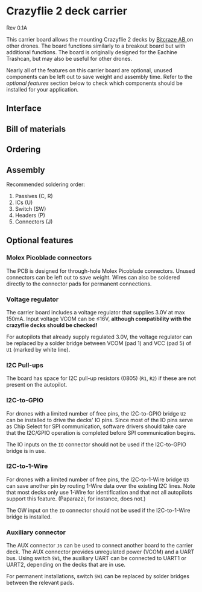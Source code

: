 # Crazyflie 2 deck carrier
Rev 0.1A

This carrier board allows the mounting Crazyflie 2 decks by [Bitcraze AB ](https://www.bitcraze.io/) on other drones. The board functions similarly to a breakout board but with additional functions. The board is originally designed for the Eachine Trashcan, but may also be useful for other drones.

Nearly all of the features on this carrier board are optional, unused components can be left out to save weight and assembly time. Refer to the *optional features* section below to check which components should be installed for your application.


## Interface

## Bill of materials

## Ordering

## Assembly
Recommended soldering order:
1. Passives (C, R)
1. ICs (U)
1. Switch (SW)
1. Headers (P)
1. Connectors (J)

## Optional features
### Molex Picoblade connectors
The PCB is designed for through-hole Molex Picoblade connectors. Unused connectors can be left out to save weight. Wires can also be soldered directly to the connector pads for permanent connections.

### Voltage regulator
The carrier board includes a voltage regulator that supplies 3.0V at max 150mA. Input voltage VCOM can be ≤16V, **although compatibility with the crazyflie decks should be checked!**

For autopilots that already supply regulated 3.0V, the voltage regulator can be replaced by a solder bridge between VCOM (pad 1) and VCC (pad 5) of `U1` (marked by white line).

### I2C Pull-ups
The board has space for I2C pull-up resistors (0805) (`R1`, `R2`) if these are not present on the autopilot.

### I2C-to-GPIO
For drones with a limited number of free pins, the I2C-to-GPIO bridge `U2` can be installed to drive the decks' IO pins. Since most of the IO pins serve as Chip Select for SPI communication, software drivers should take care that the I2C/GPIO operation is completed before SPI communication begins.

The IO inputs on the `IO` connector should not be used if the I2C-to-GPIO bridge is in use.

### I2C-to-1-Wire
For drones with a limited number of free pins, the I2C-to-1-Wire bridge `U3` can save another pin by routing 1-Wire data over the existing I2C lines. Note that most decks only use 1-Wire for identification and that not all autopilots support this feature. (Paparazzi, for instance, does not.)

The OW input on the `IO` connector should not be used if the I2C-to-1-Wire bridge is installed.

### Auxiliary connector
The AUX connector `J6` can be used to connect another board to the carrier deck. The AUX connector provides unregulated power (VCOM) and a UART bus. Using switch `SW1`, the auxiliary UART can be connected to UART1 or UART2, depending on the decks that are in use.

For permanent installations, switch `SW1` can be replaced by solder bridges between the relevant pads.
